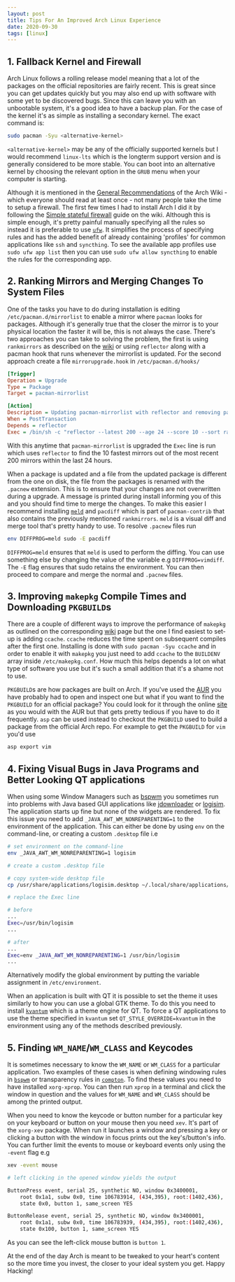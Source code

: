```yaml
---
layout: post
title: Tips For An Improved Arch Linux Experience
date: 2020-09-30
tags: [linux]
---
```


## 1. Fallback Kernel and Firewall

Arch Linux follows a rolling release model meaning that a lot of the 
packages on the official repositories are fairly recent. This is great 
since you can get updates quickly but you may also end up with software 
with some yet to be discovered bugs. Since this can leave you with an 
unbootable system, it's a good idea to have a backup plan. For the case of the kernel it's as simple as installing a secondary kernel. The exact 
command is:

```sh
sudo pacman -Syu <alternative-kernel>
```

`<alternative-kernel>` may be any of the officially supported kernels but
I would recommend `linux-lts` which is the longterm support version and
is generally considered to be more stable. You can boot into an 
alternative kernel by choosing the relevant option in the `GRUB` menu 
when your computer is starting.


Although it is mentioned in the [General Recommendations][1] of the Arch
Wiki - which everyone should read at least once - not many people take the
time to setup a firewall. The first few times I had to install Arch I did
it by following the [Simple stateful firewall][2] guide on the wiki.
Although this is simple enough, it's pretty painful manually specifying
all the rules so instead it is preferable to use [`ufw`][3]. It simplifies
the process of specifying rules and has the added benefit of already
containing 'profiles' for common applications like `ssh` and `syncthing`.
To see the available app profiles use `sudo ufw app list` then you can
use `sudo ufw allow syncthing` to enable the rules for the corresponding
app.


## 2. Ranking Mirrors and Merging Changes To System Files

One of the tasks you have to do during installation is editing `/etc/pacman.d/mirrorlist` to enable a mirror where `pacman` looks for packages.
Although it's generally true that the closer the mirror is to your
physical location the faster it will be, this is not always the case.
There's two approaches you can take to solving the problem, the first
is using `rankmirrors` as described on the [wiki][4] or using `reflector` along with a pacman hook that runs whenever the mirrorlist is updated.
For the second approach create a file `mirrorupgrade.hook` in `/etc/pacman.d/hooks/`

```ini
[Trigger]
Operation = Upgrade
Type = Package
Target = pacman-mirrorlist

[Action]
Description = Updating pacman-mirrorlist with reflector and removing pacnew...
When = PostTransaction
Depends = reflector
Exec = /bin/sh -c "reflector --latest 200 --age 24 --score 10 --sort rate --save /etc/pacman.d/mirrorlist; rm -f /etc/pacman.d/mirrorlist.pacnew"
```

With this anytime that `pacman-mirrorlist` is upgraded the `Exec` line is
run which uses `reflector` to find the 10 fastest mirrors out of the
most recent 200 mirrors within the last 24 hours.


When a package is updated and a file from the updated package is different
from the one on disk, the file from the packages is renamed with the
`.pacnew` extension. This is to ensure that your changes are not 
overwritten during a upgrade. A message is printed during install 
informing you of this and you should find time to merge the changes. To
make this easier I recommend installing [`meld`][5] and `pacdiff` which is
part of `pacman-contrib` that also contains the previously mentioned
`rankmirrors`. `meld` is a visual diff and merge tool that's pretty handy
to use. To resolve `.pacnew` files run

```sh
env DIFFPROG=meld sudo -E pacdiff
```

`DIFFPROG=meld` ensures that `meld` is used to perform the diffing. You
can use something else by changing the value of the variable e.g
`DIFFPROG=vimdiff`. The `-E` flag ensures that sudo retains the 
environment. You can then proceed to compare and merge the normal
and `.pacnew` files.


## 3. Improving `makepkg` Compile Times and Downloading `PKGBUILD`s

There are a couple of different ways to improve the performance of 
`makepkg` as outlined on the corresponding [wiki][6] page but the one I 
find easiest to set-up is adding `ccache`. `ccache` reduces the time 
spent on subsequent compiles after the first one. Installing is done with 
`sudo pacman -Syu ccache` and in order to enable it with `makepkg` you 
just need to add `ccache` to the `BUILDENV` array inside 
`/etc/makepkg.conf`. How much this helps depends a lot on what type of 
software you use but it's such a small addition that it's a shame not to 
use.


`PKGBUILD`s are how packages are built on Arch. If you've used the [AUR][8]
you have probably had to open and inspect one but what if you want to
find the `PKGBUILD` for an official package? You could look for it 
through the online [site][7] as you would with the AUR but that gets
pretty tedious if you have to do it frequently. `asp` can be used instead
to checkout the `PKGBUILD` used to build a package from the official
Arch repo. For example to get the `PKGBUILD` for `vim` you'd use

```sh
asp export vim
```

## 4. Fixing Visual Bugs in Java Programs and Better Looking QT applications

When using some Window Managers such as [bspwm][9] you sometimes run into
problems with Java based GUI applications like [jdownloader][10] or 
[logisim][11]. The application starts up fine but none of the widgets are
rendered. To fix this issue you need to add 
`_JAVA_AWT_WM_NONREPARENTING=1` to the environment of the application. 
This can either be done by using `env` on the command-line, or
creating a custom `.desktop` file i.e 

```sh
# set environment on the command-line
env _JAVA_AWT_WM_NONREPARENTING=1 logisim

# create a custom .desktop file

# copy system-wide desktop file
cp /usr/share/applications/logisim.desktop ~/.local/share/applications/

# replace the Exec line

# before
...
Exec=/usr/bin/logisim
...

# after
...
Exec=env _JAVA_AWT_WM_NONREPARENTING=1 /usr/bin/logisim
...
```

Alternatively modify the global environment by putting the
variable assignment in `/etc/environment`.


When an application is built with QT it is possible to set the theme it
uses similarly to how you can use a global GTK theme. To do this you
need to install [`kvantum`][12] which is a theme engine for QT.
To force a QT applications to use the theme specified in `kvantum` set 
`QT_STYLE_OVERRIDE=kvantum` in the environment using any of the methods
described previously.


## 5. Finding `WM_NAME`/`WM_CLASS` and Keycodes 

It is sometimes necessary to know the `WM_NAME` or `WM_CLASS` for a
particular application. Two examples of these cases is when defining
windowing rules in [`bspwm`][9] or transparency rules in 
[`compton`][13]. To find these values you need to have installed 
`xorg-xprop`. You can then run `xprop` in a terminal and click the window 
in question and the values for `WM_NAME` and `WM_CLASS` should be among 
the printed output.


When you need to know the keycode or button number for a particular key
on your keyboard or button on your mouse then you need `xev`. It's part
of the `xorg-xev` package. When run it launches a window and pressing a
key or clicking a button with the window in focus prints out the 
key's/button's info. You can further limit the events to mouse or keyboard events only using the `-event` flag e.g

```sh
xev -event mouse

# left clicking in the opened window yields the output

ButtonPress event, serial 25, synthetic NO, window 0x3400001,
    root 0x1a1, subw 0x0, time 106783914, (434,395), root:(1402,436),
    state 0x0, button 1, same_screen YES

ButtonRelease event, serial 25, synthetic NO, window 0x3400001,
    root 0x1a1, subw 0x0, time 106783939, (434,395), root:(1402,436),
    state 0x100, button 1, same_screen YES
```

As you can see the left-click mouse button is `button 1`.



At the end of the day Arch is meant to be tweaked to your heart's content 
so the more time you invest, the closer to your ideal system you get. 
Happy Hacking!


[1]: https://wiki.archlinux.org/index.php/General_recommendations
[2]: https://wiki.archlinux.org/index.php/Simple_stateful_firewall
[3]: https://wiki.archlinux.org/index.php/Uncomplicated_Firewall
[4]: https://wiki.archlinux.org/index.php/Mirrors#List_by_speed
[5]: https://meldmerge.org/
[6]: https://wiki.archlinux.org/index.php/Makepkg
[7]: https://www.archlinux.org/packages/
[8]: https://aur.archlinux.org/
[9]: https://github.com/baskerville/bspwm
[10]: https://jdownloader.org/
[11]: http://www.cburch.com/logisim/
[12]: https://github.com/tsujan/Kvantum/tree/master/Kvantum
[13]: https://github.com/chjj/compton
